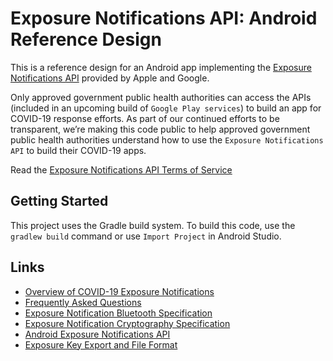 # Exposure Notifications API: Android Reference Design

This is a reference design for an Android app implementing the
[Exposure Notifications API](https://www.blog.google/inside-google/company-announcements/apple-and-google-partner-covid-19-contact-tracing-technology/)
provided by Apple and Google.

Only approved government public health authorities can access the APIs
(included in an upcoming build of `Google Play services`) to build an app for
COVID-19 response efforts. As part of our continued efforts to be transparent,
we’re making this code public to help approved government public health
authorities understand how to use the `Exposure Notifications API` to build
their COVID-19 apps.

Read the [Exposure Notifications API Terms of Service](https://google.com/covid19/exposurenotifications)

## Getting Started

This project uses the Gradle build system. To build this code, use the
`gradlew build` command or use `Import Project` in Android Studio.

## Links

- [Overview of COVID-19 Exposure Notifications](https://www.blog.google/documents/66/Overview_of_COVID-19_Contact_Tracing_Using_BLE_1.pdf)
- [Frequently Asked Questions](https://www.blog.google/documents/63/Exposure_Notification_-_FAQ_v1.0.pdf)
- [Exposure Notification Bluetooth Specification](https://www.blog.google/documents/70/Exposure_Notification_-_Bluetooth_Specification_v1.2.2.pdf)
- [Exposure Notification Cryptography Specification](https://blog.google/documents/69/Exposure_Notification_-_Cryptography_Specification_v1.2.1.pdf)
- [Android Exposure Notifications API](https://developers.google.com/android/exposure-notifications/exposure-notifications-api)
- [Exposure Key Export and File Format](https://developers.google.com/android/exposure-notifications/exposure-key-file-format)
